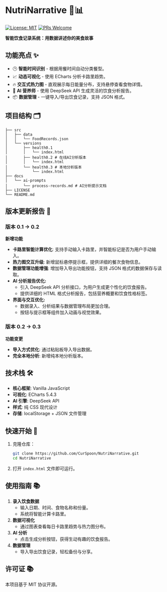 # NutriNarrative 🥗📊

[![License: MIT](https://img.shields.io/badge/License-MIT-green.svg)](https://opensource.org/licenses/MIT) [![PRs Welcome](https://img.shields.io/badge/PRs-welcome-brightgreen.svg)](https://github.com/CurSpoon/NutriNarrative/pulls)

**智能饮食记录系统：用数据讲述你的美食故事**

## 功能亮点 ✨
- 🕒 **智能时间识别** - 根据用餐时间自动分类餐型。
- 📈 **动态可视化** - 使用 ECharts 分析卡路里趋势。
- 🔥 **交互式热力图** - 直观展示每日能量分布，支持悬停查看食物详情。
- 🤖 **AI 营养师** - 使用 DeepSeek API 生成灵活的饮食分析报告。
- 📦 **数据管理** - 一键导入/导出饮食记录，支持 JSON 格式。

## 项目结构 🗂️
```
├── src
│   ├── data
│   │   └── FoodRecords.json 
│   └── versions
│       ├── health0.1
│       │   └── index.html
│       ├── health0.2 # 在线AI分析版本
│       │   └── index.html
│       └── health0.3 # 本地分析版本
│           └── index.html
├── docs
│   └── ai-prompts
│       └── process-records.md # AI分析提示文档
├── LICENSE
└── README.md
```

## 版本更新报告 📄

### 版本 0.1 -> 0.2

**新增功能**
- **卡路里智能计算优化**: 支持手动输入卡路里，并智能标记是否为用户手动输入。
- **热力图交互升级**: 新增鼠标悬停提示框，提供详细的餐次食物信息。
- **数据管理功能增强**: 增加导入导出功能按钮，支持 JSON 格式的数据保存与读取。
- **AI 分析报告优化:**
  - 引入 DeepSeek API 分析接口，为用户生成更个性化的饮食报告。
  - 提供详细的 HTML 格式分析报告，包括营养概要和饮食性格标签。
- **界面与交互优化:**
  - 数据录入、分析结果与数据管理布局更加合理。
  - 按钮与提示框等组件加入动画与视觉效果。
 
### 版本 0.2 -> 0.3

**功能变更**
- **导入方式优化**: 通过粘贴板导入导出数据。
- **完全本地分析**: 新增纯本地分析版本。

## 技术栈 🛠️
- **核心框架**: Vanilla JavaScript
- **可视化**: ECharts 5.4.3
- **AI 引擎**: DeepSeek API
- **样式**: 纯 CSS 现代设计
- **存储**: localStorage + JSON 文件管理

## 快速开始 🚀

1. 克隆仓库：
    ```bash
    git clone https://github.com/CurSpoon/NutriNarrative.git
    cd NutriNarrative
    ```
2. 打开 `index.html` 文件即可运行。

## 使用指南 📚
1. **录入饮食数据**
   - 输入日期、时间、食物名称和份量。
   - 系统将智能计算卡路里。
2. **数据可视化**
   - 通过图表查看每日卡路里趋势与热力图分布。
3. **AI 分析**
   - 点击生成分析按钮，获得生动有趣的饮食报告。
4. **数据管理**
   - 导入导出饮食记录，轻松备份与分享。

## 许可证 📚
本项目基于 MIT 协议开源。

